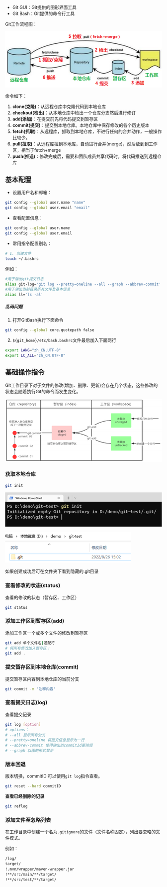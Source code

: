 
* Git GUI：Git提供的图形界面工具
* Git Bash：Git提供的命令行工具

Git工作流程图：

![](assets/Git基础命令/9a8212bb58c5ecce103ad1cf48007bae_MD5.png)

命令如下：

1. **clone(克隆)**：从远程仓库中克隆代码到本地仓库
2. **checkout(检出)**：从本地仓库中检出一个仓库分支然后进行修订
3. **add(添加)**：在提交前先将代码提交到暂存区
4. **commit(提交)**：提交到本地仓库。本地仓库中保存修改的各个历史版本
5. **fetch(抓取)**：从远程库，抓取到本地仓库，不进行任何的合并动作，一般操作比较少。
6. **pull(拉取)**：从远程库拉到本地库，自动进行合并(merge)，然后放到到工作区，相当于fetch+merge
7. **push(推送)**：修改完成后，需要和团队成员共享代码时，将代码推送到远程仓库



## 基本配置

* 设置用户名和邮箱：

```bash
git config --global user.name "name"
git config --global user.email "email"
```

* 查看配置信息：

```bash
git config --global user.name
git config --global user.email
```

* 常用指令配置别名：

```bash
# 1. 创建文件
touch ~/.bashrc
```


例如：

```bash
#用于输出git提交日志
alias git-log='git log --pretty=oneline --all --graph --abbrev-commit'
#用于输出当前目录所有文件及基本信息
alias ll='ls -al'
```


##### 乱码问题

1. 打开GitBash执行下面命令

```bash
git config --global core.quotepath false
```

2. `${git_home}/etc/bash.bashrc`文件最后加入下面两行

```bash
export LANG="zh_CN.UTF-8"
export LC_ALL="zh_CN.UTF-8"
```


## 基础操作指令

Git工作目录下对于文件的修改(增加、删除、更新)会存在几个状态，这些修改的状态会随着执行Git的命令而发生变化。

![](assets/Git基础命令/8220fbd9103efa17c9dc3fb25a820082_MD5.png)

### 获取本地仓库

```bash
git init
```

![](assets/Git基础命令/f7a1d6897b1aaae3b192ee3096b362f6_MD5.png)

![](assets/Git基础命令/11d5a7c3eeb21a6e3221e953dc5ad877_MD5.png)

如果创建成功后可在文件夹下看到隐藏的.git目录



### 查看修改的状态(status)

查看的修改的状态（暂存区、工作区）

```bash
git status
```


### 添加工作区到暂存区(add)

添加工作区一个或多个文件的修改到暂存区

```bash
git add 单个文件名|通配符
# 将所有修改加入暂存区：
git add .
```


### 提交暂存区到本地仓库(commit)

提交暂存区内容到本地仓库的当前分支

```bash
git commit -m '注释内容'
```


### 查看提交日志(log)

查看提交记录

```bash
git log [option]
# options：
# --all 显示所有分支
# --pretty=oneline 将提交信息显示为一行
# --abbrev-commit 使得输出的commitId更简短
# --graph 以图的形式显示
```


### 版本回退

版本切换，commitID 可以使用`git log`指令查看。

```bash
git reset --hard commitID
```


**查看已经删除的记录**

```bash
git reflog
```


### 添加文件至忽略列表

在工作目录中创建一个名为`.gitignore`的文件（文件名称固定），列出要忽略的文件模式。

例如：

```bash
/log/
target/
!.mvn/wrapper/maven-wrapper.jar
!**/src/main/**/target/
!**/src/test/**/target/
```